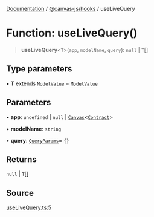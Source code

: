 [Documentation](../../../index.md) / [@canvas-js/hooks](../index.md) / useLiveQuery

# Function: useLiveQuery()

> **useLiveQuery**\<`T`\>(`app`, `modelName`, `query`): `null` \| `T`[]

## Type parameters

• **T** extends [`ModelValue`](../../modeldb/type-aliases/ModelValue.md) = [`ModelValue`](../../modeldb/type-aliases/ModelValue.md)

## Parameters

• **app**: `undefined` \| `null` \| [`Canvas`](../../core/classes/Canvas.md)\<[`Contract`](../../core/type-aliases/Contract.md)\>

• **modelName**: `string`

• **query**: [`QueryParams`](../../modeldb/type-aliases/QueryParams.md)= `{}`

## Returns

`null` \| `T`[]

## Source

[useLiveQuery.ts:5](https://github.com/canvasxyz/canvas/blob/4c6b729f/packages/hooks/src/useLiveQuery.ts#L5)
